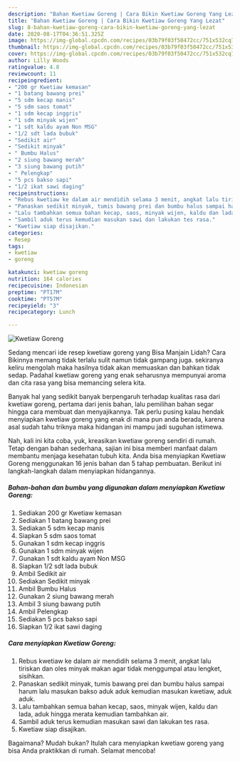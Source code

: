 ```yaml
---
description: "Bahan Kwetiaw Goreng | Cara Bikin Kwetiaw Goreng Yang Lezat"
title: "Bahan Kwetiaw Goreng | Cara Bikin Kwetiaw Goreng Yang Lezat"
slug: 8-bahan-kwetiaw-goreng-cara-bikin-kwetiaw-goreng-yang-lezat
date: 2020-08-17T04:36:51.325Z
image: https://img-global.cpcdn.com/recipes/03b79f03f50472cc/751x532cq70/kwetiaw-goreng-foto-resep-utama.jpg
thumbnail: https://img-global.cpcdn.com/recipes/03b79f03f50472cc/751x532cq70/kwetiaw-goreng-foto-resep-utama.jpg
cover: https://img-global.cpcdn.com/recipes/03b79f03f50472cc/751x532cq70/kwetiaw-goreng-foto-resep-utama.jpg
author: Lilly Woods
ratingvalue: 4.8
reviewcount: 11
recipeingredient:
- "200 gr Kwetiaw kemasan"
- "1 batang bawang prei"
- "5 sdm kecap manis"
- "5 sdm saos tomat"
- "1 sdm kecap inggris"
- "1 sdm minyak wijen"
- "1 sdt kaldu ayam Non MSG"
- "1/2 sdt lada bubuk"
- "Sedikit air"
- "Sedikit minyak"
- " Bumbu Halus"
- "2 siung bawang merah"
- "3 siung bawang putih"
- " Pelengkap"
- "5 pcs bakso sapi"
- "1/2 ikat sawi daging"
recipeinstructions:
- "Rebus kwetiaw ke dalam air mendidih selama 3 menit, angkat lalu tiriskan dan oles minyak makan agar tidak menggumpal atau lengket, sisihkan."
- "Panaskan sedikit minyak, tumis bawang prei dan bumbu halus sampai harum lalu masukan bakso aduk aduk kemudian masukan kwetiaw, aduk aduk."
- "Lalu tambahkan semua bahan kecap, saos, minyak wijen, kaldu dan lada, aduk hingga merata kemudian tambahkan air."
- "Sambil aduk terus kemudian masukan sawi dan lakukan tes rasa."
- "Kwetiaw siap disajikan."
categories:
- Resep
tags:
- kwetiaw
- goreng

katakunci: kwetiaw goreng 
nutrition: 164 calories
recipecuisine: Indonesian
preptime: "PT17M"
cooktime: "PT57M"
recipeyield: "3"
recipecategory: Lunch

---
```



![Kwetiaw Goreng](https://img-global.cpcdn.com/recipes/03b79f03f50472cc/751x532cq70/kwetiaw-goreng-foto-resep-utama.jpg)

Sedang mencari ide resep kwetiaw goreng yang Bisa Manjain Lidah? Cara Bikinnya memang tidak terlalu sulit namun tidak gampang juga. sekiranya keliru mengolah maka hasilnya tidak akan memuaskan dan bahkan tidak sedap. Padahal kwetiaw goreng yang enak seharusnya mempunyai aroma dan cita rasa yang bisa memancing selera kita.



Banyak hal yang sedikit banyak berpengaruh terhadap kualitas rasa dari kwetiaw goreng, pertama dari jenis bahan, lalu pemilihan bahan segar hingga cara membuat dan menyajikannya. Tak perlu pusing kalau hendak menyiapkan kwetiaw goreng yang enak di mana pun anda berada, karena asal sudah tahu triknya maka hidangan ini mampu jadi suguhan istimewa.


Nah, kali ini kita coba, yuk, kreasikan kwetiaw goreng sendiri di rumah. Tetap dengan bahan sederhana, sajian ini bisa memberi manfaat dalam membantu menjaga kesehatan tubuh kita. Anda bisa menyiapkan Kwetiaw Goreng menggunakan 16 jenis bahan dan 5 tahap pembuatan. Berikut ini langkah-langkah dalam menyiapkan hidangannya.

<!--inarticleads1-->

##### Bahan-bahan dan bumbu yang digunakan dalam menyiapkan Kwetiaw Goreng:

1. Sediakan 200 gr Kwetiaw kemasan
1. Sediakan 1 batang bawang prei
1. Sediakan 5 sdm kecap manis
1. Siapkan 5 sdm saos tomat
1. Gunakan 1 sdm kecap inggris
1. Gunakan 1 sdm minyak wijen
1. Gunakan 1 sdt kaldu ayam Non MSG
1. Siapkan 1/2 sdt lada bubuk
1. Ambil Sedikit air
1. Sediakan Sedikit minyak
1. Ambil  Bumbu Halus
1. Gunakan 2 siung bawang merah
1. Ambil 3 siung bawang putih
1. Ambil  Pelengkap
1. Sediakan 5 pcs bakso sapi
1. Siapkan 1/2 ikat sawi daging




<!--inarticleads2-->

##### Cara menyiapkan Kwetiaw Goreng:

1. Rebus kwetiaw ke dalam air mendidih selama 3 menit, angkat lalu tiriskan dan oles minyak makan agar tidak menggumpal atau lengket, sisihkan.
1. Panaskan sedikit minyak, tumis bawang prei dan bumbu halus sampai harum lalu masukan bakso aduk aduk kemudian masukan kwetiaw, aduk aduk.
1. Lalu tambahkan semua bahan kecap, saos, minyak wijen, kaldu dan lada, aduk hingga merata kemudian tambahkan air.
1. Sambil aduk terus kemudian masukan sawi dan lakukan tes rasa.
1. Kwetiaw siap disajikan.




Bagaimana? Mudah bukan? Itulah cara menyiapkan kwetiaw goreng yang bisa Anda praktikkan di rumah. Selamat mencoba!
